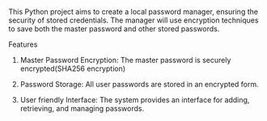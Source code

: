This Python project aims to create a local password manager, ensuring the security of stored credentials. The manager will use encryption techniques to save both the master password and other stored passwords.

Features
1. Master Password Encryption: The master password is securely encrypted(SHA256 encryption)
   
2. Password Storage: All user passwords are stored in an encrypted form.

3. User friendly Interface: The system provides an interface for adding, retrieving, and managing passwords.
